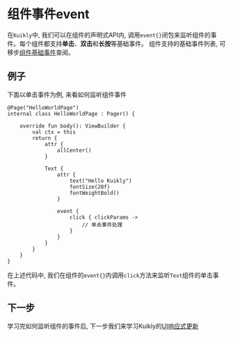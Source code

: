 # 组件事件event

在``Kuikly``中, 我们可以在组件的声明式API内, 调用``event{}``闭包来监听组件的事件。每个组件都支持**单击**、**双击**和**长按**等基础事件。
组件支持的基础事件列表, 可移步[组件基础事件](../API/components/basic-attr-event.md#基础事件)查阅。

## 例子

下面以单击事件为例, 来看如何监听组件事件

```kotlin{18-22}
@Page("HelloWorldPage")
internal class HelloWorldPage : Pager() {

    override fun body(): ViewBuilder {
        val ctx = this
        return {
            attr {
                allCenter()
            }

            Text {
                attr {
                    text("Hello Kuikly")
                    fontSize(20f)
                    fontWeightBold()
                }
                
                event { 
                    click { clickParams -> 
                        // 单击事件处理
                    }
                }
            }
        }
    }
}
```

在上述代码中, 我们在组件的``event{}``内调用``click``方法来监听``Text``组件的单击事件。

## 下一步

学习完如何监听组件的事件后, 下一步我们来学习Kuikly的[UI响应式更新](reactive-update.md)
